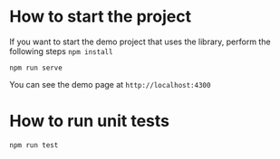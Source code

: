 # How to start the project
If you want to start the demo project that uses the library, perform the following steps
```npm install```

```npm run serve```

You can see the demo page at `http://localhost:4300`

# How to run unit tests
```npm run test```